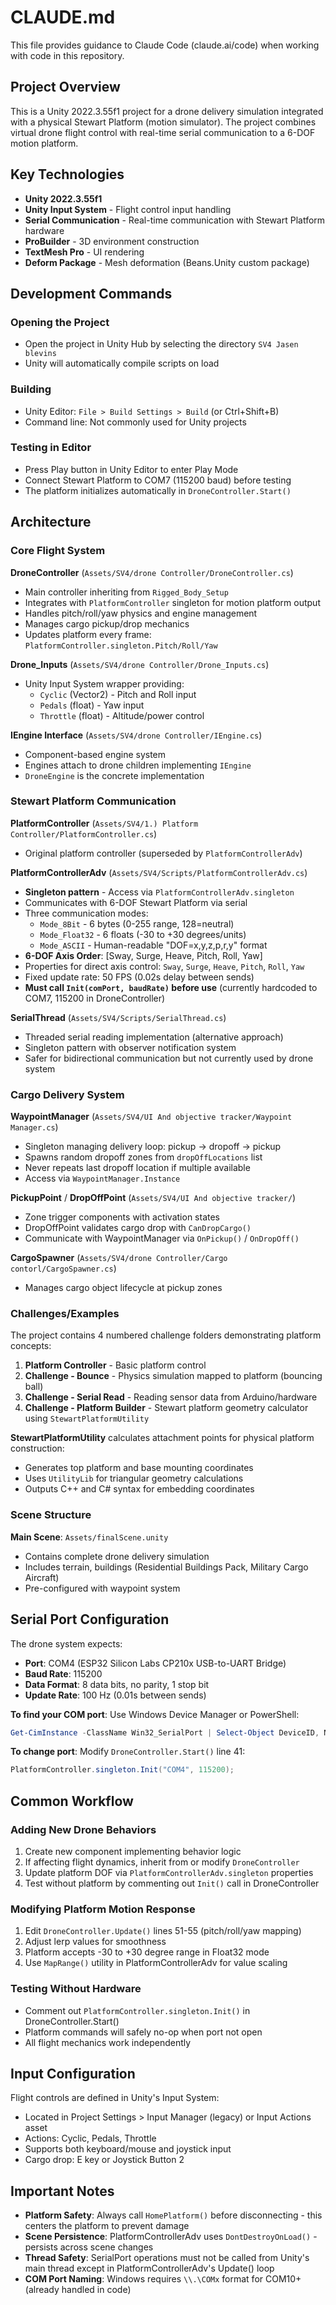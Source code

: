 # CLAUDE.md

This file provides guidance to Claude Code (claude.ai/code) when working with code in this repository.

## Project Overview

This is a Unity 2022.3.55f1 project for a drone delivery simulation integrated with a physical Stewart Platform (motion simulator). The project combines virtual drone flight control with real-time serial communication to a 6-DOF motion platform.

## Key Technologies

- **Unity 2022.3.55f1**
- **Unity Input System** - Flight control input handling
- **Serial Communication** - Real-time communication with Stewart Platform hardware
- **ProBuilder** - 3D environment construction
- **TextMesh Pro** - UI rendering
- **Deform Package** - Mesh deformation (Beans.Unity custom package)

## Development Commands

### Opening the Project
- Open the project in Unity Hub by selecting the directory `SV4 Jasen blevins`
- Unity will automatically compile scripts on load

### Building
- Unity Editor: `File > Build Settings > Build` (or Ctrl+Shift+B)
- Command line: Not commonly used for Unity projects

### Testing in Editor
- Press Play button in Unity Editor to enter Play Mode
- Connect Stewart Platform to COM7 (115200 baud) before testing
- The platform initializes automatically in `DroneController.Start()`

## Architecture

### Core Flight System

**DroneController** (`Assets/SV4/drone Controller/DroneController.cs`)
- Main controller inheriting from `Rigged_Body_Setup`
- Integrates with `PlatformController` singleton for motion platform output
- Handles pitch/roll/yaw physics and engine management
- Manages cargo pickup/drop mechanics
- Updates platform every frame: `PlatformController.singleton.Pitch/Roll/Yaw`

**Drone_Inputs** (`Assets/SV4/drone Controller/Drone_Inputs.cs`)
- Unity Input System wrapper providing:
  - `Cyclic` (Vector2) - Pitch and Roll input
  - `Pedals` (float) - Yaw input
  - `Throttle` (float) - Altitude/power control

**IEngine Interface** (`Assets/SV4/drone Controller/IEngine.cs`)
- Component-based engine system
- Engines attach to drone children implementing `IEngine`
- `DroneEngine` is the concrete implementation

### Stewart Platform Communication

**PlatformController** (`Assets/SV4/1.) Platform Controller/PlatformController.cs`)
- Original platform controller (superseded by `PlatformControllerAdv`)

**PlatformControllerAdv** (`Assets/SV4/Scripts/PlatformControllerAdv.cs`)
- **Singleton pattern** - Access via `PlatformControllerAdv.singleton`
- Communicates with 6-DOF Stewart Platform via serial
- Three communication modes:
  - `Mode_8Bit` - 6 bytes (0-255 range, 128=neutral)
  - `Mode_Float32` - 6 floats (-30 to +30 degrees/units)
  - `Mode_ASCII` - Human-readable "DOF=x,y,z,p,r,y" format
- **6-DOF Axis Order**: [Sway, Surge, Heave, Pitch, Roll, Yaw]
- Properties for direct axis control: `Sway`, `Surge`, `Heave`, `Pitch`, `Roll`, `Yaw`
- Fixed update rate: 50 FPS (0.02s delay between sends)
- **Must call `Init(comPort, baudRate)` before use** (currently hardcoded to COM7, 115200 in DroneController)

**SerialThread** (`Assets/SV4/Scripts/SerialThread.cs`)
- Threaded serial reading implementation (alternative approach)
- Singleton pattern with observer notification system
- Safer for bidirectional communication but not currently used by drone system

### Cargo Delivery System

**WaypointManager** (`Assets/SV4/UI And objective tracker/Waypoint Manager.cs`)
- Singleton managing delivery loop: pickup → dropoff → pickup
- Spawns random dropoff zones from `dropOffLocations` list
- Never repeats last dropoff location if multiple available
- Access via `WaypointManager.Instance`

**PickupPoint** / **DropOffPoint** (`Assets/SV4/UI And objective tracker/`)
- Zone trigger components with activation states
- DropOffPoint validates cargo drop with `CanDropCargo()`
- Communicate with WaypointManager via `OnPickup()` / `OnDropOff()`

**CargoSpawner** (`Assets/SV4/drone Controller/Cargo contorl/CargoSpawner.cs`)
- Manages cargo object lifecycle at pickup zones

### Challenges/Examples

The project contains 4 numbered challenge folders demonstrating platform concepts:

1. **Platform Controller** - Basic platform control
2. **Challenge - Bounce** - Physics simulation mapped to platform (bouncing ball)
3. **Challenge - Serial Read** - Reading sensor data from Arduino/hardware
4. **Challenge - Platform Builder** - Stewart platform geometry calculator using `StewartPlatformUtility`

**StewartPlatformUtility** calculates attachment points for physical platform construction:
- Generates top platform and base mounting coordinates
- Uses `UtilityLib` for triangular geometry calculations
- Outputs C++ and C# syntax for embedding coordinates

### Scene Structure

**Main Scene**: `Assets/finalScene.unity`
- Contains complete drone delivery simulation
- Includes terrain, buildings (Residential Buildings Pack, Military Cargo Aircraft)
- Pre-configured with waypoint system

## Serial Port Configuration

The drone system expects:
- **Port**: COM4 (ESP32 Silicon Labs CP210x USB-to-UART Bridge)
- **Baud Rate**: 115200
- **Data Format**: 8 data bits, no parity, 1 stop bit
- **Update Rate**: 100 Hz (0.01s between sends)

**To find your COM port**: Use Windows Device Manager or PowerShell:
```powershell
Get-CimInstance -ClassName Win32_SerialPort | Select-Object DeviceID, Name
```

**To change port**: Modify `DroneController.Start()` line 41:
```csharp
PlatformController.singleton.Init("COM4", 115200);
```

## Common Workflow

### Adding New Drone Behaviors
1. Create new component implementing behavior logic
2. If affecting flight dynamics, inherit from or modify `DroneController`
3. Update platform DOF via `PlatformControllerAdv.singleton` properties
4. Test without platform by commenting out `Init()` call in DroneController

### Modifying Platform Motion Response
1. Edit `DroneController.Update()` lines 51-55 (pitch/roll/yaw mapping)
2. Adjust lerp values for smoothness
3. Platform accepts -30 to +30 degree range in Float32 mode
4. Use `MapRange()` utility in PlatformControllerAdv for value scaling

### Testing Without Hardware
- Comment out `PlatformController.singleton.Init()` in DroneController.Start()
- Platform commands will safely no-op when port not open
- All flight mechanics work independently

## Input Configuration

Flight controls are defined in Unity's Input System:
- Located in Project Settings > Input Manager (legacy) or Input Actions asset
- Actions: Cyclic, Pedals, Throttle
- Supports both keyboard/mouse and joystick input
- Cargo drop: E key or Joystick Button 2

## Important Notes

- **Platform Safety**: Always call `HomePlatform()` before disconnecting - this centers the platform to prevent damage
- **Scene Persistence**: PlatformControllerAdv uses `DontDestroyOnLoad()` - persists across scene changes
- **Thread Safety**: SerialPort operations must not be called from Unity's main thread except in PlatformControllerAdv's Update() loop
- **COM Port Naming**: Windows requires `\\.\COMx` format for COM10+ (already handled in code)
